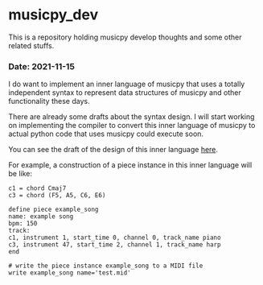 # musicpy_dev
This is a repository holding musicpy develop thoughts and some other related stuffs.

### Date: 2021-11-15
I do want to implement an inner language of musicpy that uses a totally independent syntax to represent data structures of musicpy and other functionality these days.

There are already some drafts about the syntax design. I will start working on implementing the compiler to convert this inner language of musicpy to actual python code that uses musicpy could execute soon.

You can see the draft of the design of this inner language [here](https://github.com/Rainbow-Dreamer/musicpy_dev/blob/main/musicpy%20mp%20language.md).

For example, a construction of a piece instance in this inner language will be like:
```
c1 = chord Cmaj7
c3 = chord (F5, A5, C6, E6)

define piece example_song
name: example song
bpm: 150
track:
c1, instrument 1, start_time 0, channel 0, track_name piano
c3, instrument 47, start_time 2, channel 1, track_name harp
end

# write the piece instance example_song to a MIDI file
write example_song name='test.mid'
```
